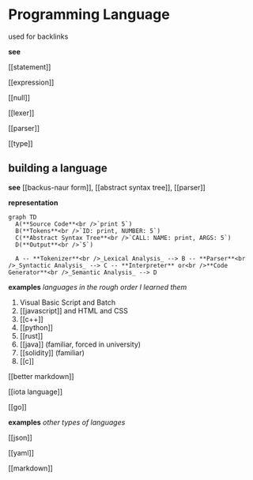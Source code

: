 # Programming Language

used for backlinks

**see**

[[statement]]

[[expression]]

[[null]]

[[lexer]]

[[parser]]

[[type]]

## building a language

**see** [[backus-naur form]], [[abstract syntax tree]], [[parser]]

**representation**

```mermaid
graph TD
  A(**Source Code**<br />`print 5`)
  B(**Tokens**<br />`ID: print, NUMBER: 5`)
  C(**Abstract Syntax Tree**<br />`CALL: NAME: print, ARGS: 5`)
  D(**Output**<br />`5`)

  A -- **Tokenizer**<br />_Lexical Analysis_ --> B -- **Parser**<br />_Syntactic Analysis_ --> C -- **Interpreter** or<br />**Code Generator**<br />_Semantic Analysis_ --> D
```

**examples** _languages in the rough order I learned them_

1. Visual Basic Script and Batch
2. [[javascript]] and HTML and CSS
3. [[c++]]
4. [[python]]
5. [[rust]]
6. [[java]] (familiar, forced in university)
7. [[solidity]] (familiar)
8. [[c]]

[[better markdown]]

[[iota language]]

[[go]]

**examples** _other types of languages_

[[json]]

[[yaml]]

[[markdown]]
